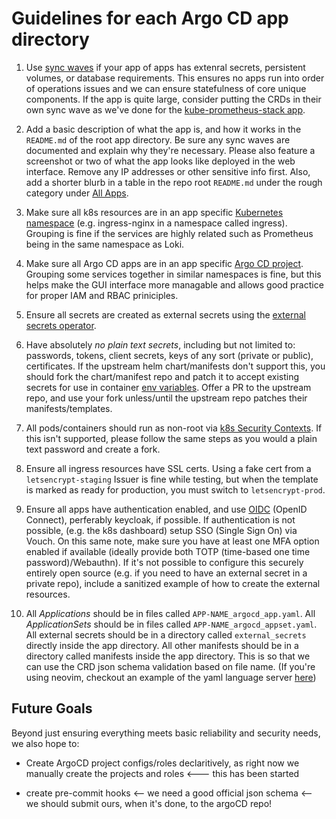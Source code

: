 # Guidelines for each Argo CD app directory

1. Use [sync waves](https://argo-cd.readthedocs.io/en/stable/user-guide/sync-waves/) if your app of apps has extenral secrets, persistent volumes, or database requirements. This ensures no apps run into order of operations issues and we can ensure statefulness of core unique components. If the app is quite large, consider putting the CRDs in their own sync wave as we've done for the [kube-prometheus-stack app](https://github.com/small-hack/argocd-apps/blob/e88fe6184c46c96d8446422ae51e936bfe9ba8fc/kube-prometheus-stack/argocd_prometheus_app.yaml#L8).

2. Add a basic description of what the app is, and how it works in the `README.md` of the root app directory. Be sure any sync waves are documented and explain why they're necessary. Please also feature a screenshot or two of what the app looks like deployed in the web interface. Remove any IP addresses or other sensitive info first. Also, add a shorter blurb in a table in the repo root `README.md` under the rough category under [All Apps](./README.md#all-apps).

3. Make sure all k8s resources are in an app specific [Kubernetes namespace](https://kubernetes.io/docs/concepts/overview/working-with-objects/namespaces/) (e.g. ingress-nginx in a namespace called ingress). Grouping is fine if the services are highly related such as Prometheus being in the same namespace as Loki.

4. Make sure all Argo CD apps are in an app specific [Argo CD project](https://argo-cd.readthedocs.io/en/stable/user-guide/projects/). Grouping some services together in similar namespaces is fine, but this helps make the GUI interface more managable and allows good practice for proper IAM and RBAC priniciples.

5. Ensure all secrets are created as external secrets using the [external secrets operator](https://external-secrets.io/).

6. Have absolutely _no plain text secrets_, including but not limited to: passwords, tokens, client secrets, keys of any sort (private or public), certificates. If the upstream helm chart/manifests don't support this, you should fork the chart/manifest repo and patch it to accept existing secrets for use in container [env variables](https://kubernetes.io/docs/concepts/configuration/secret/#using-secrets-as-environment-variables). Offer a PR to the upstream repo, and use your fork unless/until the upstream repo patches their manifests/templates.

7. All pods/containers should run as non-root via [k8s Security Contexts](https://kubernetes.io/docs/tasks/configure-pod-container/security-context/). If this isn't supported, please follow the same steps as you would a plain text password and create a fork.

8. Ensure all ingress resources have SSL certs. Using a fake cert from a `letsencrypt-staging` Issuer is fine while testing, but when the template is marked as ready for production, you must switch to `letsencrypt-prod`.

9. Ensure all apps have authentication enabled, and use [OIDC](https://en.wikipedia.org/wiki/OpenID) (OpenID Connect), perferably keycloak, if possible. If authentication is not possible, (e.g. the k8s dashboard) setup SSO (Single Sign On) via Vouch. On this same note, make sure you have at least one MFA option enabled if available (ideally provide both TOTP (time-based one time password)/Webauthn). If it's not possible to configure this securely entirely open source (e.g. if you need to have an external secret in a private repo), include a sanitized example of how to create the external resources.

10. All *Applications* should be in files called `APP-NAME_argocd_app.yaml`. All *ApplicationSets* should be in files called `APP-NAME_argocd_appset.yaml`. All external secrets should be in a directory called `external_secrets` directly inside the app directory. All other manifests should be in a directory called manifests inside the app directory. This is so that we can use the CRD json schema validation based on file name. (If you're using neovim, checkout an example of the yaml language server [here](https://github.com/jessebot/dot_files/blob/main/.config/nvim/lua/user/lsp-configs.lua#L122-L137))

## Future Goals
Beyond just ensuring everything meets basic reliability and security needs, we also hope to:

- Create ArgoCD project configs/roles declaritively, as right now we manually create the projects and roles <--- this has been started

- create pre-commit hooks <-- we need a good official json schema <-- we should submit ours, when it's done, to the argoCD repo!
